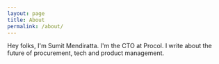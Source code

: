 ```yaml
---
layout: page
title: About
permalink: /about/
---
```


Hey folks, I'm Sumit Mendiratta. I'm the CTO at Procol. I write about the future of procurement, tech and product management.